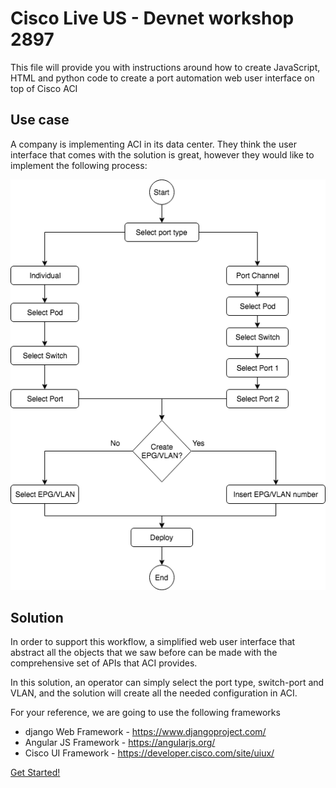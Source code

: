 # Cisco Live US - Devnet workshop 2897
This file will provide you with instructions around how to create JavaScript, HTML and python code to create a 
port automation web user interface on top of Cisco ACI

## Use case

A company is implementing ACI in its data center. They think the user interface that comes with the solution is great, 
however they would like to implement the following process:

![Workflow](lab/images/Port_Workflow_Diagram.png)

## Solution

In order to support this workflow, a simplified web user interface that abstract all the objects that 
we saw before can be made with the comprehensive set of APIs that ACI provides. 

In this solution, an operator can simply select the port type, switch-port and VLAN, and the solution will create all 
the needed configuration in ACI.

For your reference, we are going to use the following frameworks

* django Web Framework - https://www.djangoproject.com/
* Angular JS Framework - https://angularjs.org/ 
* Cisco UI Framework - https://developer.cisco.com/site/uiux/ 

[Get Started!]
 
[Get Started!]: lab/step1.md
